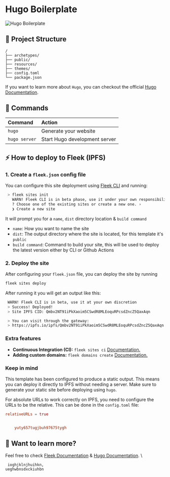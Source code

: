 # Hugo Boilerplate

![Hugo Boilerplate](https://github.com/fleek-tools/hugo-template/assets/74613246/fe3e3d3d-2fd9-46c9-9438-5654f19a5410)

## 🚀 Project Structure


```text
/
├── archetypes/
├── public/
├── resources/
├── themes/
├── config.toml
└── package.json
```

If you want to learn more about `Hugo`, you can checkout the official [Hugo Documentation](https://gohugo.io/documentation/).

## 🧞 Commands


| Command       | Action                        |
| :------------ | :---------------------------- |
| `hugo`        | Generate your website         |
| `hugo server` | Start Hugo development server |

## ⚡ How to deploy to Fleek (IPFS)

### 1. Create a `fleek.json` config file

You can configure this site deployment using [Fleek CLI](https://fleek.xyz/docs/cli/) and running:

```bash
 > fleek sites init
   WARN! Fleek CLI is in beta phase, use it under your own responsibility
   ? Choose one of the existing sites or create a new one. ›
   ❯ Create a new site
```

It will prompt you for a `name`, `dist` directory location & `build command`

- `name`: How you want to name the site
- `dist`: The output directory where the site is located, for this template it's `public`
- `build command`: Command to build your site, this will be used to deploy the latest version either by CLI or Github Actions

### 2. Deploy the site

After configuring your `fleek.json` file, you can deploy the site by running

```bash
fleek sites deploy
```

After running it you will get an output like this:

```bash
 WARN! Fleek CLI is in beta, use it at your own discretion
 > Success! Deployed!
 > Site IPFS CID: Qmbv2NT91iPkXaoim5CSwdR8MLEoquRPcsdZncZ5QaxAqn

 > You can visit through the gateway:
 > https://ipfs.io/ipfs/Qmbv2NT91iPkXaoim5CSwdR8MLEoquRPcsdZncZ5QaxAqn
```

### Extra features

- **Continuous Integration (CI):** `fleek sites ci` [Documentation.](https://fleek.xyz/docs/cli/sites/#continuous-integration)
- **Adding custom domains:** `fleek domains create` [Documentation.](https://fleek.xyz/docs/platform/domains/)

### Keep in mind

This template has been configured to produce a static output. This means you can deploy it directly to IPFS without needing a server. Make sure to generate your static site before deploying using `hugo`.

For absolute URLs to work correctly on IPFS, you need to configure the URLs to be the relative. This can be done in the `config.toml` file:

```toml
relativeURLs = true


    yuty657tugjbuh97675tygh
```

## 👀 Want to learn more?

Feel free to check [Fleek Documentation](https://fleek.xyz/docs/) & [Hugo Documentation](https://gohugo.io/documentation/).
\\

     ioghjklnjhuihkn,
    ueghwbnsdxckiuhbn
